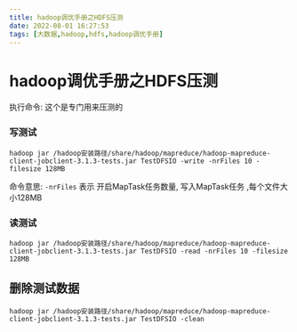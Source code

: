 ```yaml
---
title: hadoop调优手册之HDFS压测
date: 2022-08-01 16:27:53
tags: [大数据,hadoop,hdfs,hadoop调优手册]
---
```

# hadoop调优手册之HDFS压测

执行命令:
这个是专门用来压测的

### 写测试
```
hadoop jar /hadoop安装路径/share/hadoop/mapreduce/hadoop-mapreduce-client-jobclient-3.1.3-tests.jar TestDFSIO -write -nrFiles 10 -filesize 128MB
```
命令意思:
`-nrFiles` 表示 开启MapTask任务数量,
写入MapTask任务 ,每个文件大小128MB

<!--more-->


### 读测试
```
hadoop jar /hadoop安装路径/share/hadoop/mapreduce/hadoop-mapreduce-client-jobclient-3.1.3-tests.jar TestDFSIO -read -nrFiles 10 -filesize 128MB
```

## 删除测试数据

```
hadoop jar /hadoop安装路径/share/hadoop/mapreduce/hadoop-mapreduce-client-jobclient-3.1.3-tests.jar TestDFSIO -clean

```